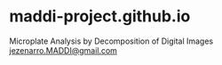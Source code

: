 # maddi-project.github.io
Microplate Analysis by Decomposition of Digital Images
jezenarro.MADDI@gmail.com
